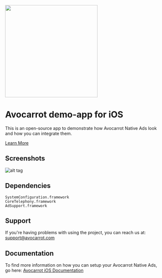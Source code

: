 <img width="300" src="https://cloud.githubusercontent.com/assets/1907604/7618436/f8c371de-f9a9-11e4-8846-772f67f53513.jpg"/>

Avocarrot demo-app for iOS
============

This is an open-source app to demonstrate how Avocarrot Native Ads look and how you can integrate them.

[Learn More](http://www.avocarrot.com/) 

Screenshots
--------------------
![alt tag](https://cloud.githubusercontent.com/assets/1907604/4178846/f1dd93b8-36a9-11e4-8312-e583e945ea4b.png)

Dependencies
--------------------

    SystemConfiguration.framework
    CoreTelephony.framework
    AdSupport.framework

Support
---------------------

If you're having problems with using the project, you can reach us at: 
support@avocarrot.com 

Documentation
--------------------

To find more information on how you can setup your Avocarrot Native Ads, go here:
[Avocarrot iOS Documentation](http://www.avocarrot.com/docs/#/ios) 

